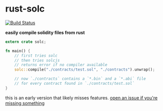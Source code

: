 # rust-solc

[![Build Status][travis-image]][travis-url]

[travis-image]: https://travis-ci.org/snd/rust_solc.svg?branch=master
[travis-url]: https://travis-ci.org/snd/rust_solc

**easily compile solidity files from rust**

```rust
extern crate solc;

fn main() {
    // first tries solc
    // then tries solcjs
    // returns error if no compiler available
    solc::compile("./contracts/test.sol", "./contracts").unwrap();

    // now `./contracts` contains a `*.bin` and a `*.abi` file
    // for every contract found in `./contracts/test.sol`
}
```

this is an early version that likely misses features.
[open an issue if you're missing something](https://github.com/snd/rust_solc/issues/new)
